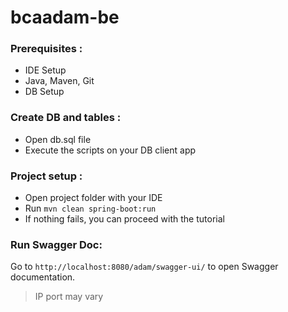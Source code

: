 # bcaadam-be

### Prerequisites :
- IDE Setup
- Java, Maven, Git
- DB Setup

### Create DB and tables :
- Open db.sql file
- Execute the scripts on your DB client app

### Project setup :
- Open project folder with your IDE
- Run `mvn clean spring-boot:run`
- If nothing fails, you can proceed with the tutorial

### Run Swagger Doc:
Go to `http://localhost:8080/adam/swagger-ui/` to open Swagger documentation.



> IP port may vary